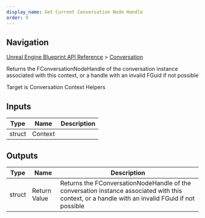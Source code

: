 ```yaml
---
display_name: Get Current Conversation Node Handle
order: 9
---
```

## Navigation

[Unreal Engine Blueprint API Reference](https://dev.epicgames.com/documentation/en-us/unreal-engine/BlueprintAPI) > [Conversation](https://dev.epicgames.com/documentation/en-us/unreal-engine/BlueprintAPI/Conversation)

Returns the FConversationNodeHandle of the conversation instance associated with this context, or a handle with an invalid FGuid if not possible

Target is Conversation Context Helpers

## Inputs

| Type | Name | Description |
| --- | --- | --- |
| struct | Context |  |

## Outputs

| Type | Name | Description |
| --- | --- | --- |
| struct | Return Value | Returns the FConversationNodeHandle of the conversation instance associated with this context, or a handle with an invalid FGuid if not possible |
